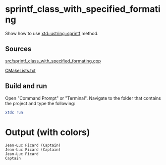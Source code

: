 # sprintf_class_with_specified_formating

Show how to use [xtd::ustring::sprintf](https://gammasoft71.github.io/xtd/reference_guides/latest/group__format__parse.html#ga0c65606fb81f84e4d9ea43002114d8de) method.

## Sources

[src/sprintf_class_with_specified_formating.cpp](src/sprintf_class_with_specified_formating.cpp)

[CMakeLists.txt](CMakeLists.txt)

## Build and run

Open "Command Prompt" or "Terminal". Navigate to the folder that contains the project and type the following:

```cmake
xtdc run
```

# Output (with colors)

```
Jean-Luc Picard (Captain)
Jean-Luc Picard (Captain)
Jean-Luc Picard
Captain
```

